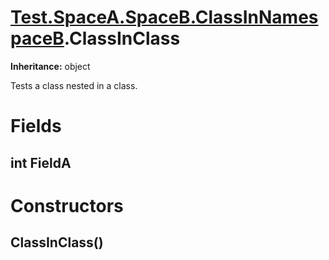 # [Test.SpaceA.SpaceB.ClassInNamespaceB](Test.SpaceA.SpaceB.ClassInNamespaceB.md).ClassInClass

**Inheritance:** object  

Tests a class nested in a class.  

# Fields

## int FieldA

# Constructors

## ClassInClass()

